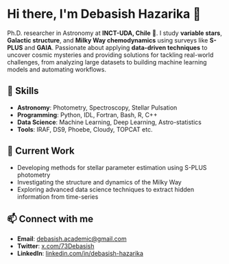 # Hi there, I'm Debasish Hazarika 👋  

Ph.D. researcher in Astronomy at **INCT-UDA, Chile** 🌌. I study **variable stars**, **Galactic structure**, and **Milky Way chemodynamics** using surveys like **S-PLUS** and **GAIA**. Passionate about applying **data-driven techniques** to uncover cosmic mysteries and providing solutions for tackling real-world challenges, from analyzing large datasets to building machine learning models and automating workflows.

## 🚀 Skills  
- **Astronomy**: Photometry, Spectroscopy, Stellar Pulsation  
- **Programming**: Python, IDL, Fortran, Bash, R, C++ 
- **Data Science**: Machine Learning, Deep Learning, Astro-statistics
- **Tools**: IRAF, DS9, Phoebe, Cloudy, TOPCAT etc.

## 🌟 Current Work  
- Developing methods for stellar parameter estimation using S-PLUS photometry
- Investigating the structure and dynamics of the Milky Way
- Exploring advanced data science techniques to extract hidden information from time-series 

## 📫 Connect with me 
- **Email**: [debasish.academic@gmail.com](mailto:debasish.academic@gmail.com)  
- **Twitter**: [x.com/73Debasish](https://x.com/73Debasish)  
- **LinkedIn**: [linkedin.com/in/debasish-hazarika](https://linkedin.com/in/debasish-hazarika)  

<!--
**DebasishHazarika/DebasishHazarika** is a ✨ _special_ ✨ repository because its `README.md` (this file) appears on your GitHub profile.

Here are some ideas to get you started:

- 🔭 I’m currently working on ...
- 🌱 I’m currently learning ...
- 👯 I’m looking to collaborate on ...
- 🤔 I’m looking for help with ...
- 💬 Ask me about ...
- 📫 How to reach me: ...
- 😄 Pronouns: ...
- ⚡ Fun fact: ...
-->
